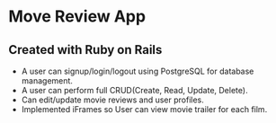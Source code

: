 # Move Review App

## Created with Ruby on Rails  

* A user can signup/login/logout using PostgreSQL for database management. 
* A user can perform full CRUD(Create, Read, Update, Delete).
* Can edit/update movie reviews and user profiles.
* Implemented iFrames so User can view movie trailer for each film. 




